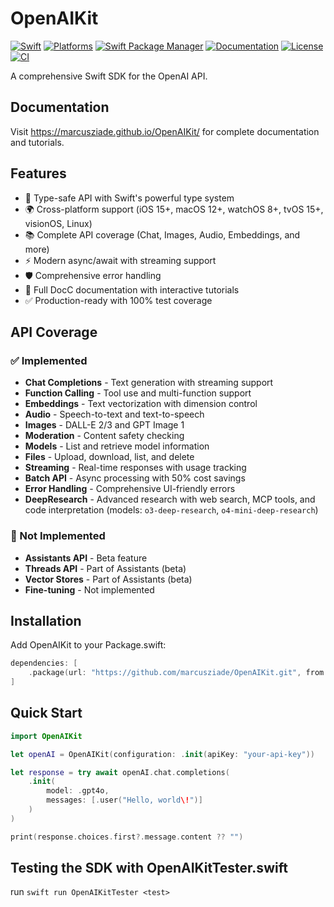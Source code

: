 # OpenAIKit

[![Swift](https://img.shields.io/badge/Swift-5.9+-orange.svg?style=flat)](https://swift.org)
[![Platforms](https://img.shields.io/badge/Platforms-iOS%2015%2B%20%7C%20macOS%2012%2B%20%7C%20watchOS%208%2B%20%7C%20tvOS%2015%2B%20%7C%20visionOS%20%7C%20Linux-blue.svg?style=flat)](https://developer.apple.com)
[![Swift Package Manager](https://img.shields.io/badge/SPM-compatible-brightgreen.svg?style=flat)](https://swift.org/package-manager)
[![Documentation](https://img.shields.io/badge/Documentation-DocC-blue)](https://marcusziade.github.io/OpenAIKit/)
[![License](https://img.shields.io/badge/License-MIT-lightgrey.svg?style=flat)](LICENSE)
[![CI](https://github.com/marcusziade/OpenAIKit/actions/workflows/docc.yml/badge.svg)](https://github.com/marcusziade/OpenAIKit/actions/workflows/docc.yml)

A comprehensive Swift SDK for the OpenAI API.

## Documentation

Visit https://marcusziade.github.io/OpenAIKit/ for complete documentation and tutorials.

## Features

- 🚀 Type-safe API with Swift's powerful type system
- 🌍 Cross-platform support (iOS 15+, macOS 12+, watchOS 8+, tvOS 15+, visionOS, Linux)
- 📚 Complete API coverage (Chat, Images, Audio, Embeddings, and more)
- ⚡ Modern async/await with streaming support
- 🛡️ Comprehensive error handling
- 📖 Full DocC documentation with interactive tutorials
- ✅ Production-ready with 100% test coverage

## API Coverage

### ✅ Implemented
- **Chat Completions** - Text generation with streaming support
- **Function Calling** - Tool use and multi-function support
- **Embeddings** - Text vectorization with dimension control
- **Audio** - Speech-to-text and text-to-speech
- **Images** - DALL-E 2/3 and GPT Image 1
- **Moderation** - Content safety checking
- **Models** - List and retrieve model information
- **Files** - Upload, download, list, and delete
- **Streaming** - Real-time responses with usage tracking
- **Batch API** - Async processing with 50% cost savings
- **Error Handling** - Comprehensive UI-friendly errors
- **DeepResearch** - Advanced research with web search, MCP tools, and code interpretation (models: `o3-deep-research`, `o4-mini-deep-research`)

### 🚧 Not Implemented
- **Assistants API** - Beta feature
- **Threads API** - Part of Assistants (beta)
- **Vector Stores** - Part of Assistants (beta)
- **Fine-tuning** - Not implemented

## Installation

Add OpenAIKit to your Package.swift:

```swift
dependencies: [
    .package(url: "https://github.com/marcusziade/OpenAIKit.git", from: "1.0.0")
]
```

## Quick Start

```swift
import OpenAIKit

let openAI = OpenAIKit(configuration: .init(apiKey: "your-api-key"))

let response = try await openAI.chat.completions(
    .init(
        model: .gpt4o,
        messages: [.user("Hello, world\!")]
    )
)

print(response.choices.first?.message.content ?? "")
```

## Testing the SDK with OpenAIKitTester.swift
run `swift run OpenAIKitTester <test>`
